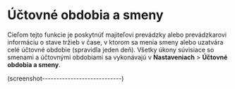 # Účtovné obdobia a smeny

Cieľom tejto funkcie je poskytnúť majiteľovi prevádzky alebo prevádzkarovi informáciu o stave tržieb v čase, v ktorom sa menia smeny alebo uzatvára celé účtovné obdobie \(spravidla jeden deň\). Všetky úkony súvisiace so smenami a účtovnými obdobiami sa vykonávajú v **Nastaveniach** &gt; **Účtovné obdobia a smeny**.

\(screenshot----------------------------\)

